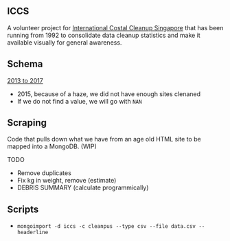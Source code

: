 ## ICCS

A volunteer project for [International Costal Cleanup Singapore](http://coastalcleanup.nus.edu.sg/) that has been running from 1992 to consolidate data cleanup statistics and make it available visually for general awareness.

## Schema

[2013 to 2017](https://docs.google.com/spreadsheets/d/1twbvDgqsKK8N2Y3HtpLBopB1004PBw00BOd2m1nNXrI/edit#gid=0)

* 2015, because of a haze, we did not have enough sites clenaned
* If we do not find a value, we will go with `NAN`

## Scraping

Code that pulls down what we have from an age old HTML site to be mapped into a MongoDB. (WIP)


TODO

* Remove duplicates
* Fix kg in weight, remove (estimate)
* DEBRIS SUMMARY (calculate programmically)

## Scripts

* `mongoimport -d iccs -c cleanpus --type csv --file data.csv --headerline`

